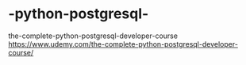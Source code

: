 # -python-postgresql-
the-complete-python-postgresql-developer-course
https://www.udemy.com/the-complete-python-postgresql-developer-course/
